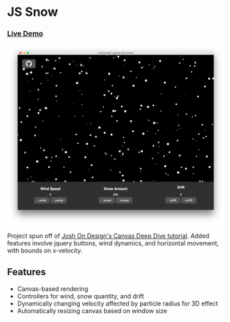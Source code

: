 JS Snow
=======

### [Live Demo](http://timhwang21.github.io/js-snow/)

[screenshot]: screenshot.png

![Screenshot][screenshot]

Project spun off of [Josh On Design's Canvas Deep Dive tutorial](http://joshondesign.com/p/books/canvasdeepdive/). Added features involve jquery buttons, wind dynamics, and horizontal movement, with bounds on x-velocity.

## Features

* Canvas-based rendering
* Controllers for wind, snow quantity, and drift
* Dynamically changing velocity affected by particle radius for 3D effect
* Automatically resizing canvas based on window size
